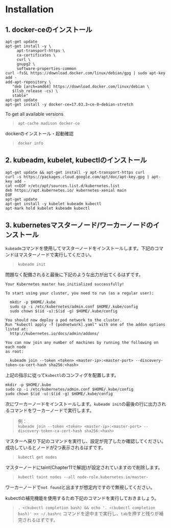 # Installation
## 1. docker-ceのインストール
```
apt-get update
apt-get install -y \
     apt-transport-https \
     ca-certificates \
     curl \
     gnupg2 \
     software-properties-common
curl -fsSL https://download.docker.com/linux/debian/gpg | sudo apt-key add -
add-apt-repository \
   "deb [arch=amd64] https://download.docker.com/linux/debian \
   $(lsb_release -cs) \
   stable"
apt-get update
apt-get install -y docker-ce=17.03.3~ce-0~debian-stretch
```
To get all available versions
> `apt-cache madison docker-ce`

dockerのインストール・起動確認
> `docker info`

## 2. kubeadm, kubelet, kubectlのインストール
```
apt-get update && apt-get install -y apt-transport-https curl
curl -s https://packages.cloud.google.com/apt/doc/apt-key.gpg | apt-key add -
cat <<EOF >/etc/apt/sources.list.d/kubernetes.list
deb https://apt.kubernetes.io/ kubernetes-xenial main
EOF
apt-get update
apt-get install -y kubelet kubeadm kubectl
apt-mark hold kubelet kubeadm kubectl
```

## 3. kubernetesマスターノード/ワーカーノードのインストール
`kubeadm`コマンドを使用してマスターノードをインストールします。下記のコマンドはマスターノードで実行してください。
> `kubeadm init`

問題なく配備されると最後に下記のような出力が出てくるはずです。
```
Your Kubernetes master has initialized successfully!

To start using your cluster, you need to run (as a regular user):

  mkdir -p $HOME/.kube
  sudo cp -i /etc/kubernetes/admin.conf $HOME/.kube/config
  sudo chown $(id -u):$(id -g) $HOME/.kube/config

You should now deploy a pod network to the cluster.
Run "kubectl apply -f [podnetwork].yaml" with one of the addon options listed at:
  http://kubernetes.io/docs/admin/addons/

You can now join any number of machines by running the following on each node
as root:

  kubeadm join --token <token> <master-ip>:<master-port> --discovery-token-ca-cert-hash sha256:<hash>
```

上記の指示に従って`kubectl`のコンフィグを配置します。
```
mkdir -p $HOME/.kube
sudo cp -i /etc/kubernetes/admin.conf $HOME/.kube/config
sudo chown $(id -u):$(id -g) $HOME/.kube/config
```

次にワーカーノードをインストールします。`kubeadm init`の最後の行に出力されるコマンドをワーカーノードで実行します。

> 例：  
> `kubeadm join --token <token> <master-ip>:<master-port> --discovery-token-ca-cert-hash sha256:<hash>`

マスターへ戻り下記のコマンドを実行し、設定が完了したか確認してください。成功しているとノードが2つ表示されるはずです。
> `kubectl get nodes`

マスターノードにtaint(Chapter11で解説)が設定されていますので削除します。
> `kubectl taint nodes --all node-role.kubernetes.io/master-`

ワーカーノードで`not found`と出ますが想定内ですので無視してください。

kubectlの補完機能を使用するため下記のコマンドを実行しておきましょう。
> `. <(kubectl completion bash) && echo '. <(kubectl completion bash)' >> ~/.bashrc`
コマンドを途中まで実行し、`tab`を押すと残りが補完されるはずです。

